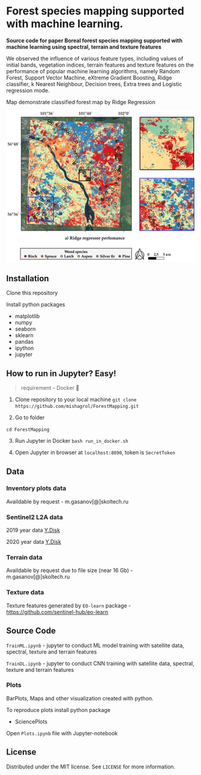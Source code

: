 
# Forest species mapping supported with machine learning.

__Source code for paper Boreal forest species mapping supported with machine learning using spectral, terrain and texture features__

We observed the influence of various feature types, including values of initial bands, vegetation indices, terrain features and texture features on the performance of popular machine learning algorithms, namely Random Forest, Support Vector Machine, eXtreme Gradient Boosting, Ridge classifier, k Nearest Neighbour, Decision trees, Extra trees and Logistic regression mode. 

Map demonstrate classified forest map by Ridge Regression

![Forest mapping](/plots/result_maps.png)

## Installation

Clone this repository

Install python packages

* matplotlib
* numpy 
* seaborn 
* sklearn
* pandas 
* ipython
* jupyter


## How to run in Jupyter? Easy! 
> requirement - Docker 🐳
>
1. Clone repository to your local machine 
`git clone https://github.com/mishagrol/ForestMapping.git` 

2. Go to folder 

`cd ForestMapping`

3. Run Jupyter in Docker 
`bash run_in_docker.sh`

4. Open Jupyter in browser at `localhost:8890`, token is `SecretToken` 



## Data 

### Inventory plots data

Availdable by request - m.gasanov[@]skoltech.ru

### Sentinel2 L2A data

2019 year data [Y.Disk](https://disk.yandex.ru/d/QKyDnvVduTOigw)

2020 year data [Y.Disk](https://disk.yandex.ru/d/UnhFTwZ9jhWasw)

### Terrain data

Availdable by request due to file size (near 16 Gb) - m.gasanov[@]skoltech.ru

### Texture data

Texture features generated by `EO-learn` package - https://github.com/sentinel-hub/eo-learn

## Source Code

`TrainML.ipynb` -  jupyter to conduct ML model training with satellite data, spectral, texture and terrain features

`TrainDL.ipynb` -  jupyter to conduct CNN training with satellite data, spectral, texture and terrain features


### Plots

BarPlots, Maps and other visualization created with python.

To reproduce plots install python package 

* SciencePlots

Open `Plots.ipynb` file with Jupyter-notebook 

## License

Distributed under the MIT license. See ``LICENSE`` for more information.
